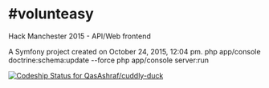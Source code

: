 #volunteasy
==========
Hack Manchester 2015 - API/Web frontend

A Symfony project created on October 24, 2015, 12:04 pm.
php app/console doctrine:schema:update --force
php app/console server:run

[ ![Codeship Status for QasAshraf/cuddly-duck](https://codeship.com/projects/9c8e9e40-5bef-0133-6007-22b0ee77d2e6/status?branch=master)](https://codeship.com/projects/110883)
